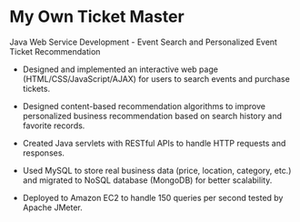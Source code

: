 # My Own Ticket Master
Java Web Service Development - Event Search and Personalized Event Ticket Recommendation

- Designed and implemented an interactive web page (HTML/CSS/JavaScript/AJAX) for users to search events
and purchase tickets.

- Designed content-based recommendation algorithms to improve personalized business recommendation based
on search history and favorite records.

- Created Java servlets with RESTful APIs to handle HTTP requests and responses.

- Used MySQL to store real business data (price, location, category, etc.) and migrated to NoSQL database
(MongoDB) for better scalability.

- Deployed to Amazon EC2 to handle 150 queries per second tested by Apache JMeter. 
